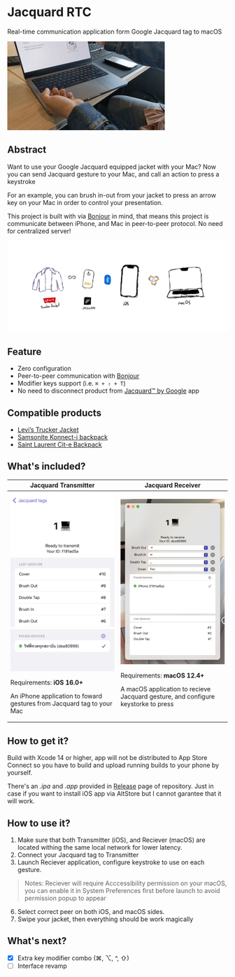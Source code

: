 Jacquard RTC
===

Real-time communication application form Google Jacquard tag to macOS

![](./images/demo.gif)

Abstract
---

Want to use your Google Jacquard equipped jacket with your Mac? Now you can send Jacquard gesture to your Mac, and call an action to press a keystroke

For an example, you can brush in-out from your jacket to press an arrow key on your Mac in order to control your presentation.

This project is built with via [Bonjour](https://developer.apple.com/bonjour/) in mind, that means this project is communicate between iPhone, and Mac in peer-to-peer protocol. No need for centralized server!

![](./images/draft.jpg)

Feature
---

- Zero configuration
- Peer-to-peer communication with [Bonjour](https://developer.apple.com/bonjour/)
- Modifier keys support (i.e. `⌘ + ⇧ + T`)
- No need to disconnect product from [Jacquard™ by Google](https://apps.apple.com/us/app/jacquard-by-google/id1204971157) app

Compatible products
---

- [Levi’s Trucker Jacket](https://atap.google.com/jacquard/products/levi-trucker/)
- [Samsonite Konnect-i backpack](https://atap.google.com/jacquard/products/samsonite-konnect-i/)
- [Saint Laurent Cit-e Backpack](https://atap.google.com/jacquard/products/ysl/)

What's included?
---

<table width="100%">
  <thead>
    <tr>
      <th width="50%">Jacquard Transmitter</th>
      <th width="50%">Jacquard Receiver</th>
    </tr>
  </thead>
  <tbody>
    <tr>
      <td>
        <img src="./images/transmitter.jpg" />
        <p>Requirements: <b>iOS 16.0+</b></p>
        <p>An iPhone application to foward gestures from Jacquard tag to your Mac</p>
      </td>
      <td>
        <img src="./images/receiver.jpg" />
        <p>Requirements: <b>macOS 12.4+</b></p>
        <p>A macOS application to recieve Jacquard gesture, and configure keystorke to press</p>
      </td>
    </tr>
  </tbody>
</table>

How to get it?
---

Build with Xcode 14 or higher, app will not be distributed to App Store Connect so you have to build and upload running builds to your phone by yourself.

There's an *.ipa* and *.app* provided in [Release](https://github.com/rayriffy/jacquard-rtc/releases/latest) page of repository. Just in case if you want to install iOS app via AltStore but I cannot garantee that it will work.

How to use it?
---

1. Make sure that both Transmitter (iOS), and Reciever (macOS) are located withing the same local network for lower latency.
2. Connect your Jacquard tag to Transmitter
3. Launch Reciever application, configure keystroke to use on each gesture.

> Notes: Reciever will require Acccessibility permission on your macOS, you can enable it in System Preferences first before launch to avoid permission popup to appear

6. Select correct peer on both iOS, and macOS sides.
5. Swipe your jacket, then everything should be work magically

What's next?
---

- [x] Extra key modifier combo (⌘, ⌥, ^, ⇧)
- [ ] Interface revamp

